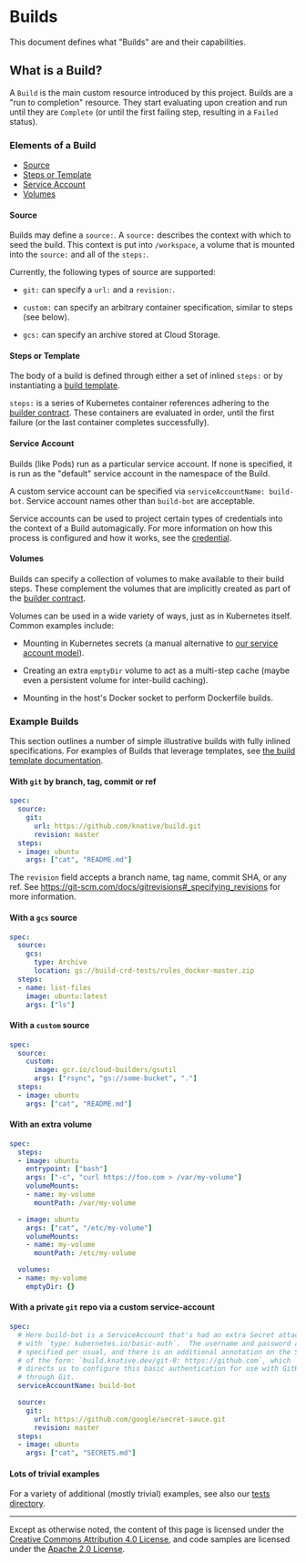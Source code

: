# Builds

This document defines what "Builds" are and their capabilities.


## What is a Build?

A `Build` is the main custom resource introduced by this project.
Builds are a "run to completion" resource. They start evaluating upon
creation and run until they are `Complete` (or until the first failing
step, resulting in a `Failed` status).

### Elements of a Build

* [Source](#source)
* [Steps or Template](#steps-or-template)
* [Service Account](#service-account)
* [Volumes](#volumes)

#### Source

Builds may define a `source:`. A `source:` describes the context with which to 
seed the build.  This context is put into `/workspace`, a volume that is
mounted into the `source:` and all of the `steps:`.

Currently, the following types of source are supported:
 * `git:` can specify a `url:` and a `revision:`.

 * `custom:` can specify an arbitrary container specification, similar to
 steps (see below).

* `gcs:` can specify an archive stored at Cloud Storage.


#### Steps or Template

The body of a build is defined through either a set of inlined `steps:` or by
instantiating a [build template](./build-templates.md).

`steps:` is a series of Kubernetes container references adhering to the [builder
contract](./builder-contract.md). These containers are evaluated in order,
until the first failure (or the last container completes successfully).


#### Service Account

Builds (like Pods) run as a particular service account. If none is specified, it
is run as the "default" service account in the namespace of the Build.

A custom service account can be specified via `serviceAccountName: build-bot`.
Service account names other than `build-bot` are acceptable.

Service accounts can be used to project certain types of credentials into the
context of a Build automagically. For more information on how this process is
configured and how it works, see the [credential](./auth.md).


#### Volumes

Builds can specify a collection of volumes to make available to their build
steps. These complement the volumes that are implicitly created as part of
the [builder contract](./builder-contract.md).

Volumes can be used in a wide variety of ways, just as in Kubernetes itself.
Common examples include:

 * Mounting in Kubernetes secrets (a manual alternative to [our service account
 model](./auth.md)).

 * Creating an extra `emptyDir` volume to act as a multi-step cache (maybe even
 a persistent volume for inter-build caching).

 * Mounting in the host's Docker socket to perform Dockerfile builds.


### Example Builds

This section outlines a number of simple illustrative builds with fully inlined
specifications. For examples of Builds that leverage templates, see [the build
template documentation](./build-templates.md).


#### With `git` by branch, tag, commit or ref

```yaml
spec:
  source:
    git:
      url: https://github.com/knative/build.git
      revision: master
  steps:
  - image: ubuntu
    args: ["cat", "README.md"]
```

The `revision` field accepts a branch name, tag name, commit SHA, or any ref.
See https://git-scm.com/docs/gitrevisions#_specifying_revisions for more
information.

#### With a `gcs` source

```yaml
spec:
  source:
    gcs:
      type: Archive
      location: gs://build-crd-tests/rules_docker-master.zip
  steps:
  - name: list-files
    image: ubuntu:latest
    args: ["ls"]
```

#### With a `custom` source

```yaml
spec:
  source:
    custom:
      image: gcr.io/cloud-builders/gsutil
      args: ["rsync", "gs://some-bucket", "."]
  steps:
  - image: ubuntu
    args: ["cat", "README.md"]
```

#### With an extra volume

```yaml
spec:
  steps:
  - image: ubuntu
    entrypoint: ["bash"]
    args: ["-c", "curl https://foo.com > /var/my-volume"]
    volumeMounts:
    - name: my-volume
      mountPath: /var/my-volume

  - image: ubuntu
    args: ["cat", "/etc/my-volume"]
    volumeMounts:
    - name: my-volume
      mountPath: /etc/my-volume

  volumes:
  - name: my-volume
    emptyDir: {}
```

#### With a private `git` repo via a custom service-account

```yaml
spec:
  # Here build-bot is a ServiceAccount that's had an extra Secret attached
  # with `type: kubernetes.io/basic-auth`.  The username and password are
  # specified per usual, and there is an additional annotation on the Secret
  # of the form: `build.knative.dev/git-0: https://github.com`, which
  # directs us to configure this basic authentication for use with GitHub
  # through Git.
  serviceAccountName: build-bot

  source:
    git:
      url: https://github.com/google/secret-sauce.git
      revision: master
  steps:
  - image: ubuntu
    args: ["cat", "SECRETS.md"]
```

#### Lots of trivial examples

For a variety of additional (mostly trivial) examples, see also our [tests
directory](https://github.com/knative/build/tree/master/test).

---

Except as otherwise noted, the content of this page is licensed under the
[Creative Commons Attribution 4.0 License](https://creativecommons.org/licenses/by/4.0/),
and code samples are licensed under the
[Apache 2.0 License](https://www.apache.org/licenses/LICENSE-2.0).
